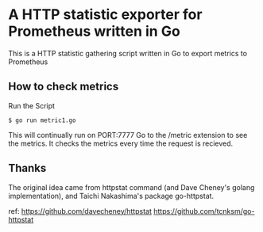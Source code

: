 A HTTP statistic exporter for Prometheus written in Go
======
This is a HTTP statistic gathering script written in Go to export metrics to Prometheus

How to check metrics
-----
Run the Script

    $ go run metric1.go

This will continually run on PORT:7777
Go to the /metric extension to see the metrics.
It checks the metrics every time the request is recieved.

Thanks
------
The original idea came from httpstat command (and Dave Cheney's golang implementation), and Taichi Nakashima's package go-httpstat.

ref: https://github.com/davecheney/httpstat https://github.com/tcnksm/go-httpstat
